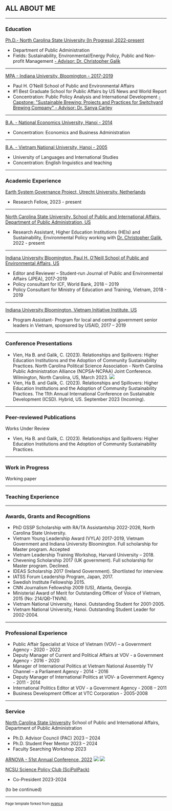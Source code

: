 ## ALL ABOUT ME

---

### Education

[Ph.D.- North Carolina State University (In Progress) 2022-present](https://chass.ncsu.edu/people/bvien/)
- Department of Public Administration
- Fields: Sustainability, Environmental/Energy Policy, Public and Non-profit Management
[- Advisor: Dr. Christopher Galik](https://chass.ncsu.edu/people/csgalik/)

---
[MPA - Indiana University, Bloomington - 2017-2019](https://oneill.indiana.edu/masters/degrees-certificates/public-affairs/index.html/)
- Paul H. O’Neill School of Public and Environmental Affairs
- #1 Best Graduate School for Public Affairs by US News and World Report
- Concentration: Public Policy Analysis and International Development
[- Capstone: "Sustainable Brewing: Projects and Practices for Switchyard Brewing Company" - Advisor: Dr. Sanya Carley](https://oneill.indiana.edu/faculty-research/directory/profiles/faculty/full-time/carley-sanya.html/)

---
[B.A. - National Economics University, Hanoi - 2014](https://en.neu.edu.vn/)
- Concentration: Economics and Business Administration

---
[B.A. - Vietnam National University, Hanoi - 2005](https://en.ulis.vnu.edu.vn/)  
- University of Languages and International Studies
- Concentration: English linguistics and teaching

---

### Academic Experience

[Earth System Governance Project, Utrecht University, Netherlands](https://www.earthsystemgovernance.org/person/ha-b-vien/)
- Research Fellow, 2023 - present
  
---
[North Carolina State University, School of Public and International Affairs, Department of Public Administration, US](https://spia.chass.ncsu.edu/)
- Research Assistant, Higher Education Institutions (HEIs) and Sustainability, Environmental Policy working with [Dr. Christopher Galik](https://chass.ncsu.edu/people/csgalik/), 2022 - present
  
---
[Indiana University Bloomington, Paul H. O’Neill School of Public and Environmental Affairs, US](https://oneill.indiana.edu/masters/degrees-certificates/public-affairs/index.html/)
- Editor and Reviewer – Student-run Journal of Public and Environmental Affairs (JPEA), 2017-2019
- Policy consultant for ICF, World Bank, 2018 – 2019
- Policy Consultant for Ministry of Education and Training, Vietnam, 2018 - 2019

---
[Indiana University Bloomington, Vietnam Initiative Institute, US](https://www.sangkienvietnam.org/)
- Program Assistant- Program for local and central government senior leaders in Vietnam, sponsored by USAID, 2017 – 2019

---

### Conference Presentations

- Vien, Ha B. and Galik, C. (2023). Relationships and Spillovers: Higher Education Institutions and the Adoption of Community Sustainability Practices. North Carolina Political Science Association - North Carolina Public Administration Alliance (NCPSA-NCPAA) Joint Conference. Wilmington, North Carolina, US, March 2023.
  <img src="images/Article 1_ billboard presentation_ha vien.jpg?raw=true"/>
- Vien, Ha B. and Galik, C. (2023). Relationships and Spillovers: Higher Education Institutions and the Adoption of Community Sustainability Practices. The 11th Annual International Conference on Sustainable Development (ICSD). Hybrid, US. September 2023 (Incoming).

----

### Peer-reviewed Publications
Works Under Review

- Vien, Ha B. and Galik, C. (2023). Relationships and Spillovers: Higher Education Institutions and the Adoption of Community Sustainability Practices.

----

### Work in Progress
Working paper

-----

### Teaching Experience

-----

### Awards, Grants and Recognitions

- PhD GSSP Scholarship with RA/TA Assistantship 2022-2026, North Carolina State University.
- Vietnam Young Leadership Award (VYLA) 2017-2019, Vietnam Government and Indiana University Bloomington. Full scholarship for Master program. Accepted
- Vietnam Leadership Training Workshop, Harvard University – 2018.
- Chevening Scholarship 2017 (UK government). Full scholarship for Master program. Declined.	
- IDEAS Scholarship 2017 (Ireland Government). Shortlisted for interview.
- IATSS Forum Leadership Program, Japan, 2017.
- Swedish Institute Fellowship 2015.
- CNN Journalism Fellowship 2009 (US), Atlanta, Georgia.
- Ministerial Award of Merit for Outstanding Officer of Voice of Vietnam, 2015 (No: 214/QĐ-TNVN).
- Vietnam National University, Hanoi. Outstanding Student for 2001-2005. 
- Vietnam National University, Hanoi. Outstanding Student Leader for 2002-2004.

---

### Professional Experience

- Public Affair Specialist at Voice of Vietnam (VOV) – a Government Agency - 2020 - 2022
- Deputy Manager of Current and Political Affairs at VOV - a Government Agency - 2016 - 2020
- Manager of International Politics at Vietnam National Assembly TV Channel – a Parliament Agency - 2014 - 2016
- Deputy Manager of International Politics at VOV- a Government Agency - 2011 - 2014
- International Politics Editor at VOV - a Government Agency - 2008 – 2011
- Business Development Officer at VTC Corporation - 2005-2008
	
---

### Service

[North Carolina State University](https://spia.chass.ncsu.edu/)
School of Public and International Affairs, Department of Public Administration 
- Ph.D. Advisor Council (PAC)	2023 – 2024
- Ph.D. Student Peer Mentor	2023 – 2024
- Faculty Searching Workshop 2023

[ARNOVA - 51st Annual Conference, 2022](https://www.arnova.org/2022-annual-conference/)
<img src="images/arnova 1.jfif?raw=true"/>
<img src="images/arnova 2.jfif?raw=true"/>

[NCSU Science Policy Club (SciPolPack)](https://sites.google.com/ncsu.edu/scipolpack-ncsu/home/)					
- Co-President 2023-2024

(to be continued)

---
<p style="font-size:11px">Page template forked from <a href="https://github.com/evanca/quick-portfolio">evanca</a></p>
<!-- Remove above link if you don't want to attibute -->
